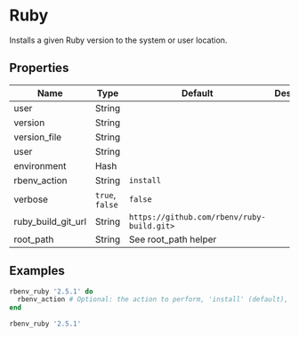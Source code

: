 # Ruby

Installs a given Ruby version to the system or user location.

## Properties

| Name               | Type            | Default                                     | Description |
| ------------------ | --------------- | ------------------------------------------- | ----------- |
| user               | String          |                                             |             |
| version            | String          |                                             |             |
| version_file       | String          |                                             |             |
| user               | String          |                                             |             |
| environment        | Hash            |                                             |             |
| rbenv_action       | String          | `install`                                   |             |
| verbose            | `true`, `false` | `false`                                     |             |
| ruby_build_git_url | String          | `https://github.com/rbenv/ruby-build.git>`              |
| root_path          | String          | See root_path helper                        |             |

## Examples

```ruby
rbenv_ruby '2.5.1' do
  rbenv_action # Optional: the action to perform, 'install' (default), 'uninstall' etc
end
```

```ruby
rbenv_ruby '2.5.1'
```

